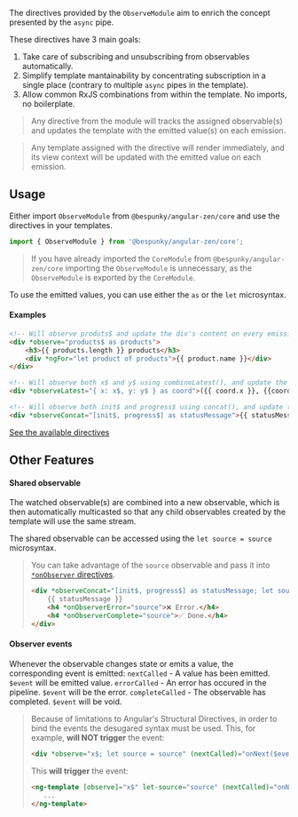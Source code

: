 The directives provided by the `ObserveModule` aim to enrich the concept presented by the `async` pipe.

These directives have 3 main goals:
1. Take care of subscribing and unsubscribing from observables automatically.
2. Simplify template mantainability by concentrating subscription in a single place (contrary to multiple `async` pipes in the template).
3. Allow common RxJS combinations from within the template. No imports, no boilerplate.

> Any directive from the module will tracks the assigned observable(s) and updates the template with the emitted value(s) on each emission.

> Any template assigned with the directive will render immediately, and its view context will be updated with the emitted value on
each emission.

## Usage
Either import `ObserveModule` from `@bespunky/angular-zen/core` and use the directives in your templates.
```ts
import { ObserveModule } from '@bespunky/angular-zen/core';
```

> If you have already imported the `CoreModule` from `@bespunky/angular-zen/core` importing the `ObserveModule` is unnecessary, as the `ObserveModule` is exported by the `CoreModule`.

To use the emitted values, you can use either the `as` or the `let` microsyntax.

#### Examples

```html
<!-- Will observe produts$ and update the div's content on every emission -->
<div *observe="products$ as products">
    <h3>{{ products.length }} products</h3>
    <div *ngFor="let product of products">{{ product.name }}</div>
</div>

<!-- Will observe both x$ and y$ using combineLatest(), and update the div's content when either emits a value -->
<div *observeLatest="{ x: x$, y: y$ } as coord">({{ coord.x }}, {{coord.y}})</div>

<!-- Will observe both init$ and progress$ using concat(), and update the div's content first with the messages from init$, then with the values from progress$ -->
<div *observeConcat="[init$, progress$] as statusMessage">{{ statusMessage }}</div>
```

[See the available directives](/docs/zen/modules/ObserveModule.html)

## Other Features

#### Shared observable
The watched observable(s) are combined into a new observable, which is then automatically multicasted so that any child observables created by the template will use the same stream.

The shared observable can be accessed using the `let source = source` microsyntax.

> You can take advantage of the `source` observable and pass it into [`*onObserver` directives](onobservermodule.html).
> ```html
> <div *observeConcat="[init$, progress$] as statusMessage; let source = source">
>     {{ statusMessage }}
>     <h4 *onObserverError="source">❌ Error.</h4>
>     <h4 *onObserverComplete="source">✅ Done.</h4>
> </div>
> ```

#### Observer events
Whenever the observable changes state or emits a value, the corresponding event is emitted:
`nextCalled` - A value has been emitted. `$event` will be emitted value.
`errorCalled` - An error has occured in the pipeline. `$event` will be the error.
`completeCalled` - The observable has completed. `$event` will be void.

> Because of limitations to Angular's Structural Directives, in order to bind the events the desugared syntax must be used.
This, for example, **will NOT trigger** the event:
> ```html
> <div *observe="x$; let source = source" (nextCalled)="onNext($event)">...</div>
> ```
>
>This **will trigger** the event:
>```html
><ng-template [observe]="x$" let-source="source" (nextCalled)="onNext>($event)">
>    ...
></ng-template>
>```
